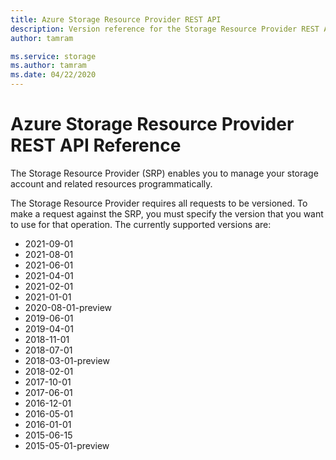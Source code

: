 ```yaml
---
title: Azure Storage Resource Provider REST API
description: Version reference for the Storage Resource Provider REST API.
author: tamram

ms.service: storage
ms.author: tamram
ms.date: 04/22/2020
---
```


# Azure Storage Resource Provider REST API Reference

The Storage Resource Provider (SRP) enables you to manage your storage account and related resources programmatically.

The Storage Resource Provider requires all requests to be versioned. To make a request against the SRP, you must specify the version that you want to use for that operation. The currently supported versions are:

* 2021-09-01
* 2021-08-01
* 2021-06-01
* 2021-04-01
* 2021-02-01
* 2021-01-01
* 2020-08-01-preview
* 2019-06-01
* 2019-04-01
* 2018-11-01
* 2018-07-01
* 2018-03-01-preview
* 2018-02-01
* 2017-10-01
* 2017-06-01
* 2016-12-01
* 2016-05-01
* 2016-01-01
* 2015-06-15
* 2015-05-01-preview
